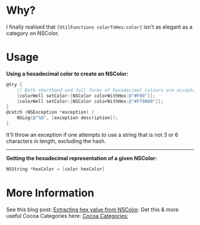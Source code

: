 Why?
====
I finally realised that `[UtilFunctions colorToHex:color]` isn't as elegant as a category on NSColor.

Usage
=====

**Using a hexadecimal color to create an NSColor:**

```ObjectiveC
@try {
    // Both shorthand and full forms of hexadecimal colours are accepted
    [colorWell setColor:[NSColor colorWithHex:@"#F00"]];
    [colorWell setColor:[NSColor colorWithHex:@"#Ff0000"]];
}
@catch (NSException *exception) {
    NSLog(@"%@", [exception description]);
}
```

It'll throw an exception if one attempts to use a string that is not 3 or 6 characters in length, excluding the hash.

- - -

**Getting the hexadecimal representation of a given NSColor:**

```ObjectiveC
NSString *hexColor = [color hexColor]
```


More Information
================

See this blog post: [Extracting hex value from NSColor](http://pagesofinterest.net/blog/2011/12/extracting-hex-value-from-nscolor/).
Get this & more useful Cocoa Categories here: [Cocoa Categories](https://github.com/faceleg/Cocoa-Categories);

